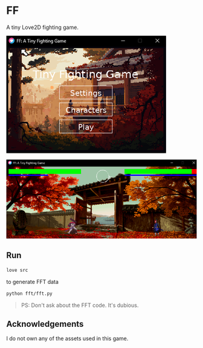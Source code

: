 # FF

A tiny Love2D fighting game.

![alt text](.github/image1.png)

![alt text](.github/image2.png)

## Run

```sh
love src
```

to generate FFT data

```sh
python fft/fft.py
```

> PS: Don't ask about the FFT code. It's dubious.

## Acknowledgements

I do not own any of the assets used in this game.
